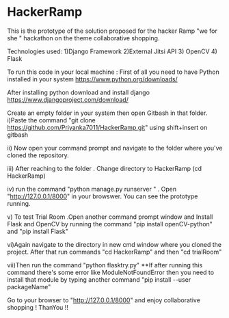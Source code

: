 # HackerRamp

This is the prototype of the solution proposed for the hacker Ramp "we for she " hackathon on the theme collaborative shopping.

Technologies used:
1)Django Framework
2)External Jitsi API
3) OpenCV
4) Flask

To run this code in your local machine :
First of all you need to have Python installed in your system https://www.python.org/downloads/

After installing python download and install django https://www.djangoproject.com/download/

Create an empty folder in your system then open Gitbash in that folder. 
i)Paste the command  "git clone https://github.com/Priyanka7011/HackerRamp.git"  using shift+insert on gitbash

ii) Now open your command prompt and navigate to the folder where you've cloned the repository.

iii) After reaching to the folder . Change directory to HackerRamp (cd HackerRamp)

iv) run the command "python manage.py runserver " . Open "http://127.0.0.1/8000" in your browswer. You can see the prototype running.

v) To test Trial Room .Open another command prompt window and Install Flask and OpenCV by running the command "pip install openCV-python" and "pip install Flask"

vi)Again navigate to the directory in new cmd window where you cloned the project. After that 
run commands "cd HackerRamp" and then "cd trialRoom"

vii)Then run the command "python flasktry.py"
**If after running this command there's some error like ModuleNotFoundError then you need to install that module by typing another command "pip install --user packageName"

Go to your browser to "http://127.0.0.1/8000" and enjoy collaborative shopping !
ThanYou !!
